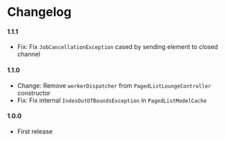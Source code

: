 Changelog
=========

#### 1.1.1

* Fix: Fix `JobCancellationException` cased by sending element to closed channel

#### 1.1.0

* Change: Remove `workerDispatcher` from `PagedListLoungeController` constructor
* Fix: Fix internal `IndexOutOfBoundsException` in `PagedListModelCache`

#### 1.0.0

* First release
